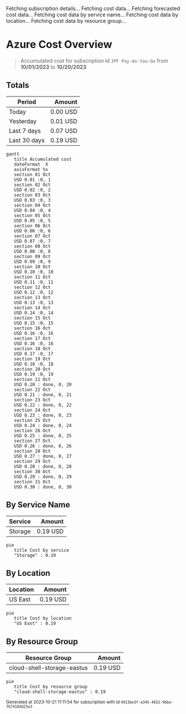 Fetching subscription details...
Fetching cost data...
Fetching forecasted cost data...
Fetching cost data by service name...
Fetching cost data by location...
Fetching cost data by resource group...
# Azure Cost Overview

> Accumulated cost for subscription id `JPF Pay-As-You-Go` from **10/01/2023** to **10/20/2023**

## Totals

|Period|Amount|
|---|---:|
|Today|0.00 USD|
|Yesterday|0.01 USD|
|Last 7 days|0.07 USD|
|Last 30 days|0.19 USD|

```mermaid
gantt
   title Accumulated cost
   dateFormat  X
   axisFormat %s
   section 01 Oct
   USD 0.01 :0, 1
   section 02 Oct
   USD 0.02 :0, 2
   section 03 Oct
   USD 0.03 :0, 3
   section 04 Oct
   USD 0.04 :0, 4
   section 05 Oct
   USD 0.05 :0, 5
   section 06 Oct
   USD 0.06 :0, 6
   section 07 Oct
   USD 0.07 :0, 7
   section 08 Oct
   USD 0.08 :0, 8
   section 09 Oct
   USD 0.09 :0, 9
   section 10 Oct
   USD 0.10 :0, 10
   section 11 Oct
   USD 0.11 :0, 11
   section 12 Oct
   USD 0.12 :0, 12
   section 13 Oct
   USD 0.13 :0, 13
   section 14 Oct
   USD 0.14 :0, 14
   section 15 Oct
   USD 0.15 :0, 15
   section 16 Oct
   USD 0.16 :0, 16
   section 17 Oct
   USD 0.16 :0, 16
   section 18 Oct
   USD 0.17 :0, 17
   section 19 Oct
   USD 0.18 :0, 18
   section 20 Oct
   USD 0.19 :0, 19
   section 21 Oct
   USD 0.20 : done, 0, 20
   section 22 Oct
   USD 0.21 : done, 0, 21
   section 23 Oct
   USD 0.22 : done, 0, 22
   section 24 Oct
   USD 0.23 : done, 0, 23
   section 25 Oct
   USD 0.24 : done, 0, 24
   section 26 Oct
   USD 0.25 : done, 0, 25
   section 27 Oct
   USD 0.26 : done, 0, 26
   section 28 Oct
   USD 0.27 : done, 0, 27
   section 29 Oct
   USD 0.28 : done, 0, 28
   section 30 Oct
   USD 0.29 : done, 0, 29
   section 31 Oct
   USD 0.30 : done, 0, 30
```

## By Service Name

|Service|Amount|
|---|---:|
|Storage|0.19 USD|

```mermaid
pie
   title Cost by service
   "Storage" : 0.19
```

## By Location

|Location|Amount|
|---|---:|
|US East|0.19 USD|

```mermaid
pie
   title Cost by location
   "US East" : 0.19
```

## By Resource Group

|Resource Group|Amount|
|---|---:|
|cloud-shell-storage-eastus|0.19 USD|

```mermaid
pie
   title Cost by resource group
   "cloud-shell-storage-eastus" : 0.19
```

<sup>Generated at 2023-10-21 11:11:54 for subscription with id `4913be3f-a345-4652-9bba-767418dd25e3`</sup>
